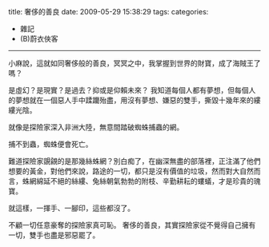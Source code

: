 title: 奢侈的善良
date: 2009-05-29 15:38:29
tags:
categories:
- 雜記
- (B)蔚衣俠客
---

小麻說，這就如同奢侈般的善良，冥冥之中，我掌握到世界的財寶，成了海賊王了嗎？

<!-- more -->

是虛幻？是現實？是過去？抑或是仰賴未來？
我知道每個人都有夢想，但每個人的夢想就在一個惡人手中蹂躪殆盡，用沒有夢想、嫌惡的雙手，撕毀十幾年來的縷縷光陰。

就像是探險家深入非洲大陸，無意間踏破蜘蛛捕蟲的網。

捕不到蟲，蜘蛛便會死亡。

難道探險家覬覦的是那幾絲蛛網？別白痴了，在幽深無盡的部落裡，正注滿了他們想要的黃金，對他們來說，路途的一切，都只是沒有價值的垃圾，然而對大自然而言，蛛網綿延不絕的絲縷、兔絲朝氣勃勃的附枝、辛勤耕耘的螻蟻，才是珍貴的瑰寶。

就這樣，一揮手、一腳印，這些都沒了。

不顧一切任意豪奪的探險家真可恥。
奢侈的善良，其實探險家從不覺得自己擁有一切，雙手也盡是邪惡罷了。
